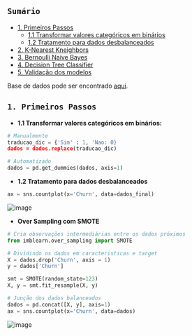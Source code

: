 ## ``Sumário``

- [1. Primeiros Passos]()
  -   [1.1 Transformar valores categóricos em binários]()
  -   [1.2 Tratamento para dados desbalanceados]()
- [2. K-Nearest Kneighbors]()
- [3. Bernoulli Naive Bayes]()
- [4. Decision Tree Classifier]()
- [5. Validação dos modelos]()

Base de dados pode ser encontrado [aqui](https://www.kaggle.com/datasets/mnassrib/telecom-churn-datasets).

## ``1. Primeiros Passos``

- **1.1 Transformar valores categóricos em binários:**

```python
# Manualmente
traducao_dic = {'Sim' : 1, 'Nao: 0}
dados = dados.replace(traducao_dic)

# Automatizado
dados = pd.get_dummies(dados, axis=1)
```

- **1.2 Tratamento para dados desbalanceados**
```python
ax = sns.countplot(x='Churn', data=dados_final)
```
![image](https://github.com/OtavioSotnas/Machine-Learning/assets/142911747/83f776ae-a122-4632-bcf2-9a672804f988)

- **Over Sampling com SMOTE**
  
```python
# Cria observações intermediárias entre os dados próximos
from imblearn.over_sampling import SMOTE

# Dividindo os dados em caracteristicas e target
X = dados.drop('Churn', axis = 1)
y = dados['Churn']

smt = SMOTE(random_state=123)
X, y = smt.fit_resample(X, y)

# Junção dos dados balanceados
dados = pd.concat([X, y], axis=1)
ax = sns.countplot(x='Churn', data=dados)
```
![image](https://github.com/OtavioSotnas/Machine-Learning/assets/142911747/330a4e19-5af8-4317-a4c8-019809997d86)
